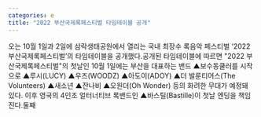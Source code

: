 ```yaml
---
categories: e
title: "2022 부산국제록페스티벌 타임테이블 공개"
---
```

오는 10월 1일과 2일에 삼락생태공원에서 열리는 국내 최장수 록음악 페스티벌 ‘2022 부산국제록페스티벌’의 타임테이블을 공개했다.공개된 타임테이블에 따르면 "2022 부산국제록페스티벌"의 첫날인 10월 1일에는 부산을 대표하는 밴드 ▲보수동쿨러를 시작으로 ▲루시(LUCY) ▲우즈(WOODZ) ▲아도이(ADOY) ▲더 발룬티어스(The Volunteers) ▲새소년 ▲잔나비 ▲오원더(Oh Wonder) 등의 화려한 무대가 예정돼 있다. 이후 영국의 4인조 얼터너티브 록밴드인 ▲바스틸(Bastille)이 첫날 엔딩을 책임진다.둘째